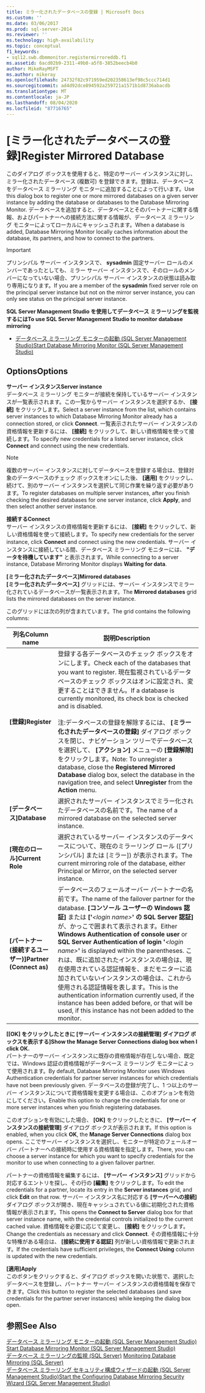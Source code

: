 ```yaml
---
title: ミラー化されたデータベースの登録 | Microsoft Docs
ms.custom: ''
ms.date: 03/06/2017
ms.prod: sql-server-2014
ms.reviewer: ''
ms.technology: high-availability
ms.topic: conceptual
f1_keywords:
- sql12.swb.dbmmonitor.registermirroreddb.f1
ms.assetid: 6acd02b9-2311-49b0-a5f8-3852beecb4b0
author: MikeRayMSFT
ms.author: mikeray
ms.openlocfilehash: 24732f82c971959ed202358613ef98c5ccc714d1
ms.sourcegitcommit: ad4d92dce894592a259721a1571b1d8736abacdb
ms.translationtype: MT
ms.contentlocale: ja-JP
ms.lasthandoff: 08/04/2020
ms.locfileid: "87716765"
---
```

# <a name="register-mirrored-database"></a><span data-ttu-id="63e94-102">[ミラー化されたデータベースの登録]</span><span class="sxs-lookup"><span data-stu-id="63e94-102">Register Mirrored Database</span></span>
  <span data-ttu-id="63e94-103">このダイアログ ボックスを使用すると、特定のサーバー インスタンスに対し、ミラー化されたデータベース (複数可) を登録できます。登録は、データベースをデータベース ミラーリング モニターに追加することによって行います。</span><span class="sxs-lookup"><span data-stu-id="63e94-103">Use this dialog box to register one or more mirrored databases on a given server instance by adding the database or databases to the Database Mirroring Monitor.</span></span> <span data-ttu-id="63e94-104">データベースを追加すると、データベースとそのパートナーに関する情報、およびパートナーへの接続方法に関する情報が、データベース ミラーリング モニターによってローカルにキャッシュされます。</span><span class="sxs-lookup"><span data-stu-id="63e94-104">When a database is added, Database Mirroring Monitor locally caches information about the database, its partners, and how to connect to the partners.</span></span>  
  
> [!IMPORTANT]  
>  <span data-ttu-id="63e94-105">プリンシパル サーバー インスタンスで、 **sysadmin** 固定サーバー ロールのメンバーであったとしても、ミラー サーバー インスタンスで、そのロールのメンバーになっていない場合、プリンシパル サーバー インスタンスの状態は読み取り専用になります。</span><span class="sxs-lookup"><span data-stu-id="63e94-105">If you are a member of the **sysadmin** fixed server role on the principal server instance but not on the mirror server instance, you can only see status on the principal server instance.</span></span>  
  
 <span data-ttu-id="63e94-106">**SQL Server Management Studio を使用してデータベース ミラーリングを監視するには**</span><span class="sxs-lookup"><span data-stu-id="63e94-106">**To use SQL Server Management Studio to monitor database mirroring**</span></span>  
  
-   [<span data-ttu-id="63e94-107">データベース ミラーリング モニターの起動 &#40;SQL Server Management Studio&#41;</span><span class="sxs-lookup"><span data-stu-id="63e94-107">Start Database Mirroring Monitor &#40;SQL Server Management Studio&#41;</span></span>](../database-mirroring/start-database-mirroring-monitor-sql-server-management-studio.md)  
  
## <a name="options"></a><span data-ttu-id="63e94-108">Options</span><span class="sxs-lookup"><span data-stu-id="63e94-108">Options</span></span>  
 <span data-ttu-id="63e94-109">**サーバー インスタンス**</span><span class="sxs-lookup"><span data-stu-id="63e94-109">**Server instance**</span></span>  
 <span data-ttu-id="63e94-110">データベース ミラーリング モニターが接続を保持しているサーバー インスタンスが一覧表示されます。この一覧からサーバー インスタンスを選択するか、 **[接続]** をクリックします。</span><span class="sxs-lookup"><span data-stu-id="63e94-110">Select a server instance from the list, which contains server instances to which Database Mirroring Monitor already has a connection stored, or click **Connect**.</span></span> <span data-ttu-id="63e94-111">一覧表示されたサーバー インスタンスの資格情報を更新するには、 **[接続]** をクリックして、新しい資格情報を使って接続します。</span><span class="sxs-lookup"><span data-stu-id="63e94-111">To specify new credentials for a listed server instance, click **Connect** and connect using the new credentials.</span></span>  
  
> [!NOTE]  
>  <span data-ttu-id="63e94-112">複数のサーバー インスタンスに対してデータベースを登録する場合は、登録対象のデータベースのチェック ボックスをオンにした後、 **[適用]** をクリックし、続けて、別のサーバー インスタンスを選択して同じ作業を繰り返す必要があります。</span><span class="sxs-lookup"><span data-stu-id="63e94-112">To register databases on multiple server instances, after you finish checking the desired databases for one server instance, click **Apply**, and then select another server instance.</span></span>  
  
 <span data-ttu-id="63e94-113">**接続する**</span><span class="sxs-lookup"><span data-stu-id="63e94-113">**Connect**</span></span>  
 <span data-ttu-id="63e94-114">サーバー インスタンスの資格情報を更新するには、 **[接続]** をクリックして、新しい資格情報を使って接続します。</span><span class="sxs-lookup"><span data-stu-id="63e94-114">To specify new credentials for the server instance, click **Connect** and connect using the new credentials.</span></span> <span data-ttu-id="63e94-115">サーバー インスタンスに接続している間、データベース ミラーリング モニターには、 **"データを待機しています"** と表示されます。</span><span class="sxs-lookup"><span data-stu-id="63e94-115">While connecting to a server instance, Database Mirroring Monitor displays **Waiting for data**.</span></span>  
  
 <span data-ttu-id="63e94-116">**[ミラー化されたデータベース]**</span><span class="sxs-lookup"><span data-stu-id="63e94-116">**Mirrored databases**</span></span>  
 <span data-ttu-id="63e94-117">**[ミラー化されたデータベース]** グリッドには、サーバー インスタンスでミラー化されているデータベースが一覧表示されます。</span><span class="sxs-lookup"><span data-stu-id="63e94-117">The **Mirrored databases** grid lists the mirrored databases on the server instance.</span></span>  
  
 <span data-ttu-id="63e94-118">このグリッドには次の列が含まれています。</span><span class="sxs-lookup"><span data-stu-id="63e94-118">The grid contains the following columns:</span></span>  
  
|<span data-ttu-id="63e94-119">列名</span><span class="sxs-lookup"><span data-stu-id="63e94-119">Column name</span></span>|<span data-ttu-id="63e94-120">説明</span><span class="sxs-lookup"><span data-stu-id="63e94-120">Description</span></span>|  
|-----------------|-----------------|  
|<span data-ttu-id="63e94-121">**[登録]**</span><span class="sxs-lookup"><span data-stu-id="63e94-121">**Register**</span></span>|<span data-ttu-id="63e94-122">登録する各データベースのチェック ボックスをオンにします。</span><span class="sxs-lookup"><span data-stu-id="63e94-122">Check each of the databases that you want to register.</span></span> <span data-ttu-id="63e94-123">現在監視されているデータベースのチェック ボックスはオンに設定され、変更することはできません。</span><span class="sxs-lookup"><span data-stu-id="63e94-123">If a database is currently monitored, its check box is checked and is disabled.</span></span><br /><br /> <span data-ttu-id="63e94-124">注:データベースの登録を解除するには、 **[ミラー化されたデータベースの登録]** ダイアログ ボックスを閉じ、ナビゲーション ツリーでデータベースを選択して、 **[アクション]** メニューの **[登録解除]** をクリックします。</span><span class="sxs-lookup"><span data-stu-id="63e94-124">Note: To unregister a database, close the **Registered Mirrored Database** dialog box, select the database in the navigation tree, and select **Unregister** from the **Action** menu.</span></span>|  
|<span data-ttu-id="63e94-125">**[データベース]**</span><span class="sxs-lookup"><span data-stu-id="63e94-125">**Database**</span></span>|<span data-ttu-id="63e94-126">選択されたサーバー インスタンスでミラー化されたデータベースの名前です。</span><span class="sxs-lookup"><span data-stu-id="63e94-126">The name of a mirrored database on the selected server instance.</span></span>|  
|<span data-ttu-id="63e94-127">**[現在のロール]**</span><span class="sxs-lookup"><span data-stu-id="63e94-127">**Current Role**</span></span>|<span data-ttu-id="63e94-128">選択されているサーバー インスタンスのデータベースについて、現在のミラーリング ロール ([プリンシパル] または [ミラー]) が表示されます。</span><span class="sxs-lookup"><span data-stu-id="63e94-128">The current mirroring role of the database, either Principal or Mirror, on the selected server instance.</span></span>|  
|<span data-ttu-id="63e94-129">**[パートナー (接続するユーザー)]**</span><span class="sxs-lookup"><span data-stu-id="63e94-129">**Partner (Connect as)**</span></span>|<span data-ttu-id="63e94-130">データベースのフェールオーバー パートナーの名前です。</span><span class="sxs-lookup"><span data-stu-id="63e94-130">The name of the failover partner for the database.</span></span> <span data-ttu-id="63e94-131">**[コンソール ユーザーの Windows 認証]** または **['***\<login name>***' の SQL Server 認証]** が、かっこで囲まれて表示されます。</span><span class="sxs-lookup"><span data-stu-id="63e94-131">Either **Windows Authentication of console user** or **SQL Server Authentication of login '***\<login name>***'** is displayed within the parentheses.</span></span> <span data-ttu-id="63e94-132">これは、既に追加されたインスタンスの場合は、現在使用されている認証情報を、まだモニターに追加されていないインスタンスの場合は、これから使用される認証情報を表します。</span><span class="sxs-lookup"><span data-stu-id="63e94-132">This is the authentication information currently used, if the instance has been added before, or that will be used, if this instance has not been added to the monitor.</span></span>|  
  
 <span data-ttu-id="63e94-133">**[[OK] をクリックしたときに [サーバー インスタンスの接続管理] ダイアログ ボックスを表示する]**</span><span class="sxs-lookup"><span data-stu-id="63e94-133">**Show the Manage Server Connections dialog box when I click OK.**</span></span>  
 <span data-ttu-id="63e94-134">パートナーのサーバー インスタンスに既存の資格情報が存在しない場合、既定では、Windows 認証の資格情報がデータベース ミラーリング モニターによって使用されます。</span><span class="sxs-lookup"><span data-stu-id="63e94-134">By default, Database Mirroring Monitor uses Windows Authentication credentials for partner server instances for which credentials have not been previously given.</span></span> <span data-ttu-id="63e94-135">データベースの登録が完了し、1 つ以上のサーバー インスタンスについて資格情報を変更する場合は、このオプションを有効にしてください。</span><span class="sxs-lookup"><span data-stu-id="63e94-135">Enable this option to change the credentials for one or more server instances when you finish registering databases.</span></span>  
  
 <span data-ttu-id="63e94-136">このオプションを有効にした場合、 **[OK]** をクリックしたときに、 **[サーバー インスタンスの接続管理]** ダイアログ ボックスが表示されます。</span><span class="sxs-lookup"><span data-stu-id="63e94-136">If this option is enabled, when you click **OK**, the **Manage Server Connections** dialog box opens.</span></span> <span data-ttu-id="63e94-137">ここでサーバー インスタンスを選択し、モニターが特定のフェールオーバー パートナーへの接続時に使用する資格情報を指定します。</span><span class="sxs-lookup"><span data-stu-id="63e94-137">There, you can choose a server instance for which you want to specify credentials for the monitor to use when connecting to a given failover partner.</span></span>  
  
 <span data-ttu-id="63e94-138">パートナーの資格情報を編集するには、 **[サーバー インスタンス]** グリッドから対応するエントリを探し、その行の **[編集]** をクリックします。</span><span class="sxs-lookup"><span data-stu-id="63e94-138">To edit the credentials for a partner, locate its entry in the **Server instances** grid, and click **Edit** on that row.</span></span> <span data-ttu-id="63e94-139">サーバー インスタンス名に対応する **[サーバーへの接続]** ダイアログ ボックスが開き、現在キャッシュされている値に初期化された資格情報が表示されます。</span><span class="sxs-lookup"><span data-stu-id="63e94-139">This opens the **Connect to Server** dialog box for that server instance name, with the credential controls initialized to the current cached value.</span></span> <span data-ttu-id="63e94-140">資格情報を必要に応じて変更し、 **[接続]** をクリックします。</span><span class="sxs-lookup"><span data-stu-id="63e94-140">Change the credentials as necessary and click **Connect**.</span></span> <span data-ttu-id="63e94-141">その資格情報に十分な特権がある場合は、 **[接続に使用する認証]** 列が新しい資格情報で更新されます。</span><span class="sxs-lookup"><span data-stu-id="63e94-141">If the credentials have sufficient privileges, the **Connect Using** column is updated with the new credentials.</span></span>  
  
 <span data-ttu-id="63e94-142">**[適用]**</span><span class="sxs-lookup"><span data-stu-id="63e94-142">**Apply**</span></span>  
 <span data-ttu-id="63e94-143">このボタンをクリックすると、ダイアログ ボックスを開いた状態で、選択したデータベースを登録し、パートナー サーバー インスタンスの資格情報を保存できます。</span><span class="sxs-lookup"><span data-stu-id="63e94-143">Click this button to register the selected databases (and save credentials for the partner server instances) while keeping the dialog box open.</span></span>  
  
## <a name="see-also"></a><span data-ttu-id="63e94-144">参照</span><span class="sxs-lookup"><span data-stu-id="63e94-144">See Also</span></span>  
 <span data-ttu-id="63e94-145">[データベース ミラーリング モニターの起動 &#40;SQL Server Management Studio&#41;](../database-mirroring/start-database-mirroring-monitor-sql-server-management-studio.md) </span><span class="sxs-lookup"><span data-stu-id="63e94-145">[Start Database Mirroring Monitor &#40;SQL Server Management Studio&#41;](../database-mirroring/start-database-mirroring-monitor-sql-server-management-studio.md) </span></span>  
 <span data-ttu-id="63e94-146">[データベース ミラーリングの監視 &#40;SQL Server&#41;](database-mirroring-sql-server.md) </span><span class="sxs-lookup"><span data-stu-id="63e94-146">[Monitoring Database Mirroring &#40;SQL Server&#41;](database-mirroring-sql-server.md) </span></span>  
 [<span data-ttu-id="63e94-147">データベース ミラーリング セキュリティ構成ウィザードの起動 &#40;SQL Server Management Studio&#41;</span><span class="sxs-lookup"><span data-stu-id="63e94-147">Start the Configuring Database Mirroring Security Wizard &#40;SQL Server Management Studio&#41;</span></span>](start-the-configuring-database-mirroring-security-wizard.md)  
  
  
